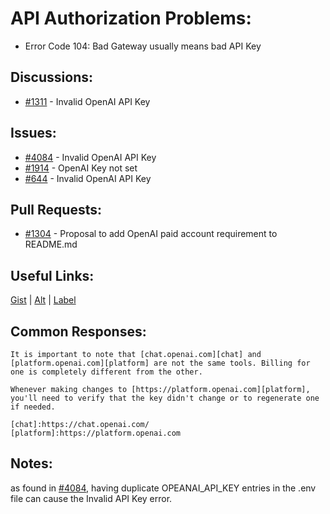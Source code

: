 [gist]:https://gist.github.com/anonhostpi/97d4bb3e9535c92b8173fae704b76264#file-_topics-0005-api-0002-access-key-md
[source]:https://github.com/anonhostpi/AUTOGPT.TRACKERS/blob/main/TOPICS/0005.API/0002.ACCESS/KEY.md
[label]:https://github.com/Significant-Gravitas/Auto-GPT/labels/API%20access
# API Authorization Problems:
- Error Code 104: Bad Gateway usually means bad API Key
## Discussions:
- [#1311][1311] - Invalid OpenAI API Key

## Issues:
- [#4084][4084] - Invalid OpenAI API Key
- [#1914][1914] - OpenAI Key not set
- [#644][644] - Invalid OpenAI API Key

## Pull Requests:
- [#1304][1304] - Proposal to add OpenAI paid account requirement to README.md

## Useful Links:
[Gist][gist] | [Alt][source] | [Label][label]

## Common Responses:
```
It is important to note that [chat.openai.com][chat] and [platform.openai.com][platform] are not the same tools. Billing for one is completely different from the other.

Whenever making changes to [https://platform.openai.com][platform], you'll need to verify that the key didn't change or to regenerate one if needed.

[chat]:https://chat.openai.com/
[platform]:https://platform.openai.com
```

## Notes:
as found in [#4084][4084], having duplicate OPEANAI_API_KEY entries in the .env file can cause the Invalid API Key error.

[644]:https://github.com/Significant-Gravitas/Auto-GPT/issues/644
[1073]:https://github.com/Significant-Gravitas/Auto-GPT/issues/1073
[1227]:https://github.com/Significant-Gravitas/Auto-GPT/issues/1227
[1311]:https://github.com/Significant-Gravitas/Auto-GPT/discussions/1311
[1304]:https://github.com/Significant-Gravitas/Auto-GPT/pull/1304
[1914]:https://github.com/Significant-Gravitas/Auto-GPT/issues/1914
[4084]:https://github.com/Significant-Gravitas/Auto-GPT/issues/4084